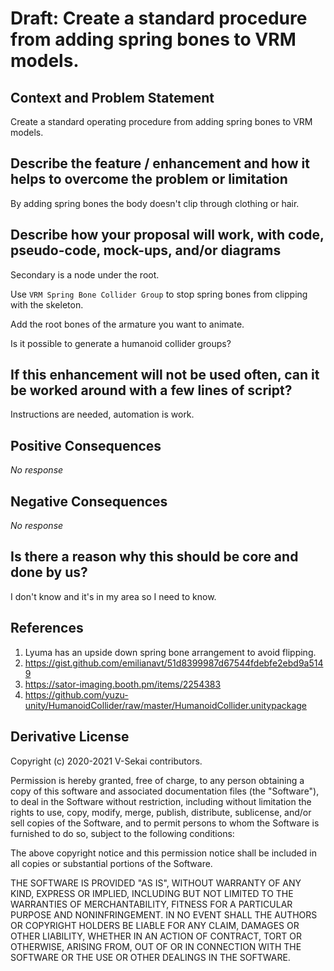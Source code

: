 # Draft: Create a standard procedure from adding spring bones to VRM models.

## Context and Problem Statement

Create a standard operating procedure from adding spring bones to VRM models.

## Describe the feature / enhancement and how it helps to overcome the problem or limitation

By adding spring bones the body doesn't clip through clothing or hair.

## Describe how your proposal will work, with code, pseudo-code, mock-ups, and/or diagrams

Secondary is a node under the root.

Use `VRM Spring Bone Collider Group` to stop spring bones from clipping with the skeleton.

Add the root bones of the armature you want to animate.

Is it possible to generate a humanoid collider groups?

## If this enhancement will not be used often, can it be worked around with a few lines of script?

Instructions are needed, automation is work.

## Positive Consequences

_No response_

## Negative Consequences

_No response_

## Is there a reason why this should be core and done by us?

I don't know and it's in my area so I need to know.

## References

1. Lyuma has an upside down spring bone arrangement to avoid flipping.
1. https://gist.github.com/emilianavt/51d8399987d67544fdebfe2ebd9a5149
1. https://sator-imaging.booth.pm/items/2254383
1. https://github.com/yuzu-unity/HumanoidCollider/raw/master/HumanoidCollider.unitypackage

## Derivative License

Copyright (c) 2020-2021 V-Sekai contributors.

Permission is hereby granted, free of charge, to any person obtaining a copy
of this software and associated documentation files (the "Software"), to deal
in the Software without restriction, including without limitation the rights
to use, copy, modify, merge, publish, distribute, sublicense, and/or sell
copies of the Software, and to permit persons to whom the Software is
furnished to do so, subject to the following conditions:

The above copyright notice and this permission notice shall be included in all
copies or substantial portions of the Software.

THE SOFTWARE IS PROVIDED "AS IS", WITHOUT WARRANTY OF ANY KIND, EXPRESS OR
IMPLIED, INCLUDING BUT NOT LIMITED TO THE WARRANTIES OF MERCHANTABILITY,
FITNESS FOR A PARTICULAR PURPOSE AND NONINFRINGEMENT. IN NO EVENT SHALL THE
AUTHORS OR COPYRIGHT HOLDERS BE LIABLE FOR ANY CLAIM, DAMAGES OR OTHER
LIABILITY, WHETHER IN AN ACTION OF CONTRACT, TORT OR OTHERWISE, ARISING FROM,
OUT OF OR IN CONNECTION WITH THE SOFTWARE OR THE USE OR OTHER DEALINGS IN THE
SOFTWARE.
